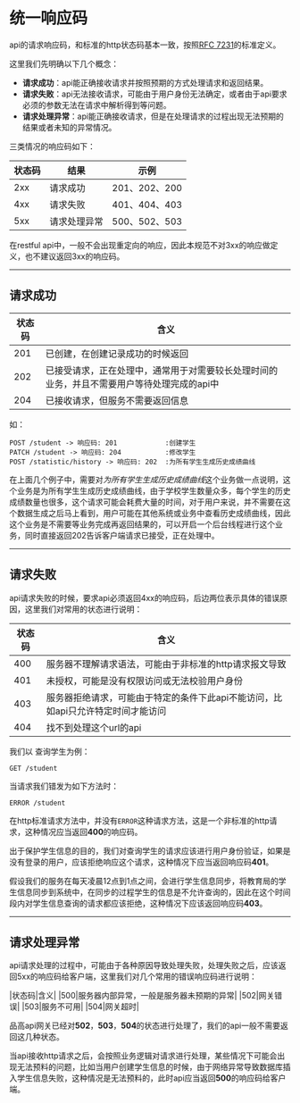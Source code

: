 # 统一响应码 

api的请求响应码，和标准的http状态码基本一致，按照[RFC 7231](https://tools.ietf.org/html/rfc7231#page-47)的标准定义。

这里我们先明确以下几个概念：

* **请求成功**：api能正确接收请求并按照预期的方式处理请求和返回结果。
* **请求失败**：api无法接收请求，可能由于用户身份无法确定，或者由于api要求必须的参数无法在请求中解析得到等问题。
* **请求处理异常**：api能正确接收请求，但是在处理请求的过程出现无法预期的结果或者未知的异常情况。

三类情况的响应码如下：

|状态码|结果|示例|
|----|----|----|
|2xx|请求成功|201、202、200|
|4xx|请求失败|401、404、403|
|5xx|请求处理异常|500、502、503|

在restful api中，一般不会出现重定向的响应，因此本规范不对3xx的响应做定义，也不建议返回3xx的响应码。

---

## 请求成功

|状态码|含义|
|----|----|
|201|已创建，在创建记录成功的时候返回|
|202|已接受请求，正在处理中，通常用于对需要较长处理时间的业务，并且不需要用户等待处理完成的api中|
|204|已接收请求，但服务不需要返回信息|

如：

```
POST /student -> 响应码: 201            :创建学生
PATCH /student -> 响应码: 204           :修改学生 
POST /statistic/history -> 响应码: 202  :为所有学生生成历史成绩曲线
```

在上面几个例子中，需要对*为所有学生生成历史成绩曲线*这个业务做一点说明，这个业务是为所有学生生成历史成绩曲线，由于学校学生数量众多，每个学生的历史成绩数量也很多，这个请求可能会耗费大量的时间，对于用户来说，并不需要在这个数据生成之后马上看到，用户可能在其他系统或业务中查看历史成绩曲线，因此这个业务是不需要等业务完成再返回结果的，可以开启一个后台线程进行这个业务，同时直接返回202告诉客户端请求已接受，正在处理中。

---

## 请求失败

api请求失败的时候，要求api必须返回4xx的响应码，后边两位表示具体的错误原因，这里我们对常用的状态进行说明：

|状态码|含义|
|----|----|
|400|服务器不理解请求语法，可能由于非标准的http请求报文导致|
|401|未授权，可能是没有权限访问或无法校验用户身份|
|403|服务器拒绝请求，可能由于特定的条件下此api不能访问，比如api只允许特定时间才能访问|
|404|找不到处理这个url的api|

我们以 查询学生为例：

```
GET /student
```

当请求我们错发为如下方法时：

```
ERROR /student
```

在http标准请求方法中，并没有`ERROR`这种请求方法，这是一个非标准的http请求，这种情况应当返回**400**的响应码。

出于保护学生信息的目的，我们对查询学生的请求应该进行用户身份验证，如果是没有登录的用户，应该拒绝响应这个请求，这种情况下应当返回响应码**401**。

假设我们的服务在每天凌晨12点到1点之间，会进行学生信息同步，将教育局的学生信息同步到系统中，在同步的过程学生的信息是不允许查询的，因此在这个时间段内对学生信息查询的请求都应该拒绝，这种情况下应该返回响应码**403**。

---

## 请求处理异常

api请求处理的过程中，可能由于各种原因导致处理失败，处理失败之后，应该返回5xx的响应码给客户端，这里我们对几个常用的错误响应码进行说明：

|状态码|含义|
|500|服务器内部异常，一般是服务器未预期的异常|
|502|网关错误|
|503|服务不可用|
|504|网关超时|

品高api网关已经对**502**，**503**，**504**的状态进行处理了，我们的api一般不需要返回这几种状态。

当api接收http请求之后，会按照业务逻辑对请求进行处理，某些情况下可能会出现无法预料的问题，比如当用户创建学生信息的时候，由于网络异常导致数据库插入学生信息失败，这种情况是无法预料的，此时api应当返回**500**的响应码给客户端。